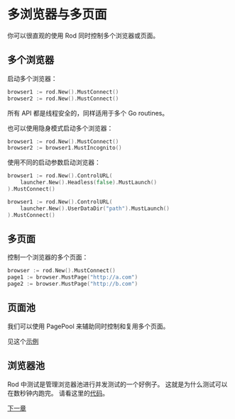 # 多浏览器与多页面

你可以很直观的使用 Rod 同时控制多个浏览器或页面。

## 多个浏览器

启动多个浏览器：

```go
browser1 := rod.New().MustConnect()
browser2 := rod.New().MustConnect()
```

所有 API 都是线程安全的，同样适用于多个 Go routines。

也可以使用隐身模式启动多个浏览器：

```go
browser1 := rod.New().MustConnect()
browser2 := browser1.MustIncognito()
```

使用不同的启动参数启动浏览器：

```go
browser1 := rod.New().ControlURL(
    launcher.New().Headless(false).MustLaunch()
).MustConnect()

browser1 := rod.New().ControlURL(
    launcher.New().UserDataDir("path").MustLaunch()
).MustConnect()
```

## 多页面

控制一个浏览器的多个页面：

```go
browser := rod.New().MustConnect()
page1 := browser.MustPage("http://a.com")
page2 := browser.MustPage("http://b.com")
```

## 页面池

我们可以使用 PagePool 来辅助同时控制和复用多个页面。

见这个[示例](https://github.com/go-rod/rod/blob/46baf3aad803ed5cd8671aa325cbae4e297a89a4/examples_test.go#L533)

## 浏览器池

Rod 中测试是管理浏览器池进行并发测试的一个好例子。 这就是为什么测试可以在数秒钟内跑完。 请看这里的[代码](https://github.com/go-rod/rod/blob/46baf3aad803ed5cd8671aa325cbae4e297a89a4/setup_test.go#L59)。

[下一章](/custom-launch.md)
